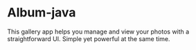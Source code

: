 # Album-java
This gallery app helps you manage and view your photos with a straightforward UI. Simple yet powerful at the same time.
